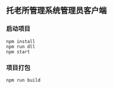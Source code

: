 ## 托老所管理系统管理员客户端

### 启动项目

```
npm install
npm run dll
npm start
```

### 项目打包
```
npm run build
```